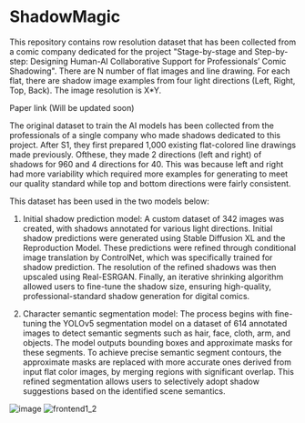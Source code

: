 # ShadowMagic
This repository contains row resolution dataset that has been collected from a comic company dedicated for the project "Stage-by-stage and Step-by-step: Designing Human-AI Collaborative Support for Professionals’ Comic Shadowing".
There are N number of flat images and line drawing. For each flat, there are shadow image examples from four light directions (Left, Right, Top, Back). The image resolution is X*Y.

Paper link (Will be updated soon)

The original dataset to train the AI models has been collected from the professionals of a single company who made shadows dedicated to this project. After S1, they first prepared 1,000 existing flat-colored line drawings made previously. Ofthese, they made 2 directions (left and right) of shadows for 960 and 4 directions for 40. This was because left and right had more variability which required more examples for generating to meet our quality standard while top and bottom directions were fairly consistent.

This dataset has been used in the two models below:
1. Initial shadow prediction model: 
  A custom dataset of 342 images was created, with shadows annotated for various light directions. Initial shadow predictions were generated using Stable Diffusion XL and the Reproduction Model. These predictions were refined through conditional image translation by ControlNet, which was specifically trained for shadow prediction. The resolution of the refined shadows was then upscaled using Real-ESRGAN. Finally, an iterative shrinking algorithm allowed users to fine-tune the shadow size, ensuring high-quality, professional-standard shadow generation for digital comics. 

2. Character semantic segmentation model:
The process begins with fine-tuning the YOLOv5 segmentation model on a dataset of 614 annotated images to detect semantic segments such as hair, face, cloth, arm, and objects. The model outputs bounding boxes and approximate masks for these segments. To achieve precise semantic segment contours, the approximate masks are replaced with more accurate ones derived from input flat color images, by merging regions with significant overlap. This refined segmentation allows users to selectively adopt shadow suggestions based on the identified scene semantics.

![image](https://github.com/user-attachments/assets/a009b070-4a9c-47a4-9155-760ad0ee64d8)
![frontend1_2](https://github.com/user-attachments/assets/ba250ca1-4bd1-4b27-aa2f-d488719658fb)
